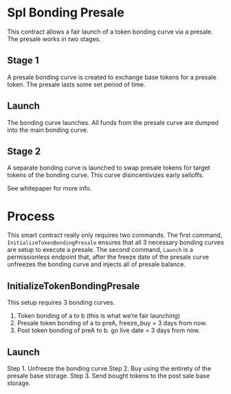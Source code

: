# Spl Bonding Presale

This contract allows a fair launch of a token bonding curve via a presale. The presale works in two stages.

## Stage 1

A presale bonding curve is created to exchange base tokens for a presale token. The presale lasts some set period of time.

## Launch

The bonding curve launches. All funds from the presale curve are dumped into the main bonding curve.

## Stage 2

A separate bonding curve is launched to swap presale tokens for target tokens of the bonding curve. This curve disincentivizes early selloffs.

See whitepaper for more info.

# Process

This smart contract really only requires two commands. The first command, `InitializeTokenBondingPresale` ensures that all 3 necessary bonding curves are setup to execute a presale. The second command, `Launch` is a permissionless endpoint that, after the freeze date of the presale curve unfreezes the bonding curve and injects all of presale balance. 

## InitializeTokenBondingPresale

This setup requires 3 bonding curves.

1. Token bonding of a to b (this is what we’re fair launching)
2. Presale token bonding of a to preA, freeze_buy = 3 days from now. 
3. Post token bonding of preA to b. go live date = 3 days from now.

## Launch

Step 1. Unfreeze the bonding curve
Step 2. Buy using the entirety of the presale base storage.
Step 3. Send bought tokens to the post sale base storage.



